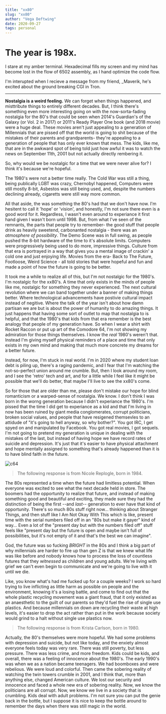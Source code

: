 ```yaml
---
title: "xx80"
slug: "xx80"
author: "Vega Deftwing"
date: 2020-09-27
tags: personal
---
```


# The year is 198x.

I stare at my amber terminal. Hexadecimal fills my screen and my mind has become lost in the flow of 6502 assembly, as I hand optimize the code flow.

I'm interupted when I recieve a message from my friend, _Maverik, he's excited about the ground breaking CGI in Tron.

---

**Nostalgia is a weird feeling.** We can forget when things happened, and misttribute things to entirely different decades. But, I think there's something even more interesting going on with the now-sorta-fading nostalgia for the 80's that could be seen when 2014's Guardian's of the Galaxy (or Vol. 2 in 2017) or 2011's Ready Player One book (and 2018 movie) were a huge deal. These movies aren't just appealing to a generation of Millennials that are pissed off that the world is going to shit because of the mistakes of their parents and grandparents- they're appealing to a generation of people that has only ever known that mess. The kids, like me, that are in the awkward spot of being told just how awful it was to watch the news on September 11th, 2001 but not actually directly rembering it.

So, why would we be nostalgic for a time that we were never alive for? I think it's because we're hopeful.

The 1980's were not a better time really. The Cold War was still a thing, being publically LGBT was crazy, Chernobyl happened, Computers were still mostly 8-bit, Asbestos was still being used, and, despite the numbers declining already, cigaretts were still way more common. 

All that aside, the was something the 80's had that we don't have now. I'm hesitent to call it 'hope' or 'vision', and honestly, I'm not sure there even is a good word for it. Regardless, I wasn't even around to experiance it first hand given I wasn't born until 1998. But, from what I've seen of the remnants, the parts that people try to remember- the good stuff that people drink as heavily sweetend, carbonanted nostalgia - there was an *atmosphere of possibility*. The Demo Scene was in full swing, as people pushed the 8-bit hardware of the time to it's absolute limits. Computers were progressively being used to do more, impressive things. Culture from that era is portrayed in a way that gives you a mental image of crackin' a cold one and just enjoying life. Movies from the era- Back to The Future, Footloose, Weird Science - all told stories that were hopeful and fun and made a point of how the future is going to be better. 

It took me a while to realize all of this, but I'm not nostalgic for the 1980's. I'm nostalgic for the xx80's. A time that only exists in the minds of people like me, nostalgic for something they never experienced. The next cultural revolution where we can band together under a banner of making things better. Where technological advancements have postivie cultural impact instead of negitive. Where the talk of the year isn't about how damn partisan we are but is about the power of humanity to do amazing things. It just happens that having some sort of outlet to map that nostalgia to is helpful, and that the 1980's that kids from that era remember is the best analogy that people of my generation have. So when I wear a shirt with Rocket Raccon or put up art of the Comodore 64, I'm not showing my admiration for those things themselves. I know the *real* 1980's weren't that. Instead I'm giving myself physical reminders of a place and time that only exists in my own mind and making that much more concrete my dreams for a better future.

Instead, for now, I'm stuck in real world. I'm in 2020 where my student loan debt is piling up, there's a raging pandemic, and I fear that I'm watching the not-so-perfect union around me crumble. But, then I look around my room, and I see the 'retro' tech and art, and for a little while I feel like it might be possible that we'll do better, that maybe I'll live to see the xx80's come.

So for those that are older than me, please don't mistake our hope for blind romanticism or a warped-sense of nostalgia. We know. I don't think I was born in the worng generation because I didn't experiance the 1980's. I'm pissed that the time I did get to experiance as a kid and that I'm living in now has been ruined by giant media conglomerates, corrupt politicians, broken social values, and people that have resigened themsevles to an attidude of "it's going to hell anyway, so why bother?". You got IRC, I get spyed on and manipulated by Facebook. You got real movies, I got sequels. I'm not going to pretend my generation is unique in dealing with the mistakes of the last, but instead of having hope we have record rates of suicide and depression. It's just that it's easier to have physical attachment and hope mentally assigned to something that's already happened than it is to have blind faith in the future.

![c64](/c64art.jpg)

>The following response is from Nicole Replogle, born in 1984.

The 80s represented a time when the future had limitless potential. When everyone was excited to see what the next decade held in store. The boomers had the opportunity to realize that future, and instead of making something good and beautiful and exciting, they made sure they had the distinction of being the first --and *last*-- generation to ever have that kind of opportunity. There's so much 80s stuff right now... thinking about Stranger Things, and then stuff like I Am Not Okay With This which is like, present time with the serial numbers filed off in an "80s but make it gayer" kind of way... Even a lot of the "present day but with the numbers filed off" stuff feels like "present day but the future is open and maybe isn't full of possibilities, but it's not empty of it and that's the best we can imagine".

God, the future was so fucking *BRIGHT* in the 80s and I think a big part of why millennials are harder to fire up than gen Z is that we knew what life was like before and nobody knows how to process the loss of countless futures that they *witnessed* as children and young adults. We're living with grief we can't even begin to communicate and we're going to live with it until we die.

Like, you know what's had me fucked up for a couple weeks? I work so hard trying to live inflicting as little harm as possible on people and the environment, knowing it's a losing battle, and come to find out that the whole plastic recycling movement was a giant fraud, that it only existed as an anaesthetic to the guilt of our parents so they'd fuel the rise of single use plastics. And because millennials on down are recycling their waste at high levels, it's easier to drop the act rather than put in the work because society would grind to a halt without single use plastics now.

> The following response is from Krista Carlson, born in 1980.

Actually, the 80's themselves were more hopeful.  We had some problems with depression and suicide, but not like today, and the enxiety almost everyone feels today was very rare.  There was still poverty, but less pressure.  There was less crime, and more freedom.  Kids could be kids, and overall, there was a feeling of innocence about the 1980's.  The early 1990's was when we as a nation became teenagers.  We had boomboxes and were rebelious. We were loud and colorful. Then came the sobering reality of watching the twin towers crumble in 2001, and I think that, more than anything else, changed American culture.  We lost our security and innocence and faced a whole new era of sobering reality.  Now, we know the politicians are all corrupt.  Now, we know we live in a society that is crumbling.  Kids deal with adult problems.  I'm not sure you can put the genie back in the bottle, but I suppose it is nice to keep the bottle around to remember the days when there was still magic in the world.
